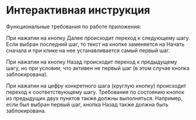 # Интерактивная инструкция

Функциональные требования по работе приложения:

При нажатии на кнопку Далее происходит переход к следующему шагу. Если выбран последний шаг, то текст на кнопке заменяется на Начать сначала и при клике на нее устанавливается самый первый шаг.

При нажатии на кнопку Назад происходит переход к предыдущему шагу, но при условии, что активен не первый шаг (в этом случае кнопка заблокирована).

При нажатии на цифру конкретного шага (круглую кнопку) происходит переход к соответствующему шагу. Требования по состоянию кнопок из предыдущих двух пунктов также должны выполняться. Например, если был выбран первый шаг, кнопка Назад также должна быть заблокирована.
